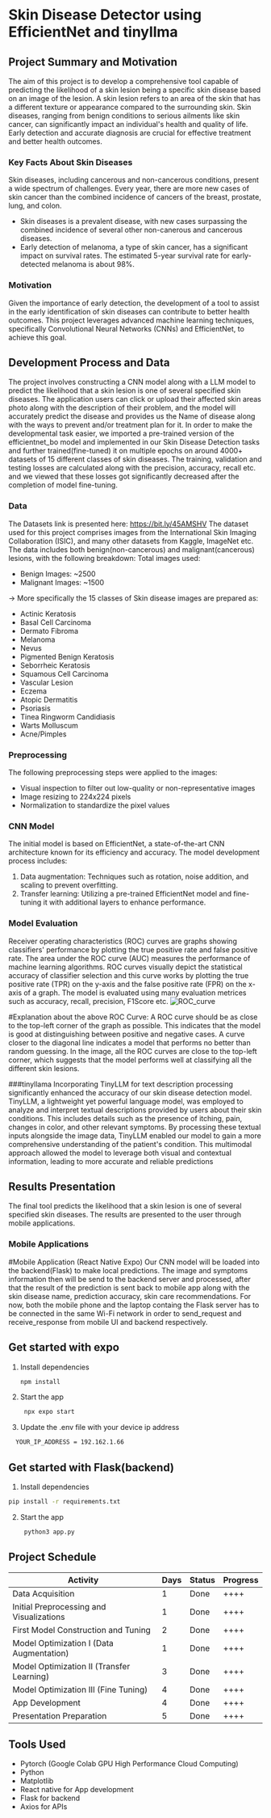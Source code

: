 # Skin Disease Detector using EfficientNet and tinyllma

## Project Summary and Motivation
The aim of this project is to develop a comprehensive tool capable of predicting the likelihood of a skin lesion being a specific skin disease based on an image of the lesion. A skin lesion refers to an area of the skin that has a different texture or appearance compared to the surrounding skin. Skin diseases, ranging from benign conditions to serious ailments like skin cancer, can significantly impact an individual's health and quality of life. Early detection and accurate diagnosis are crucial for effective treatment and better health outcomes.
### Key Facts About Skin Diseases
Skin diseases, including cancerous and non-cancerous conditions, present a wide spectrum of challenges.
Every year, there are more new cases of skin cancer than the combined incidence of cancers of the breast, prostate, lung, and colon.
- Skin diseases is a prevalent disease, with new cases surpassing the combined incidence of several other non-canerous and cancerous diseases.
- Early detection of melanoma, a type of skin cancer, has a significant impact on survival rates. The estimated 5-year survival rate for early-detected melanoma is about 98%.

### Motivation

Given the importance of early detection, the development of a tool to assist in the early identification of skin diseases can contribute to better health outcomes.
This project leverages advanced machine learning techniques, specifically Convolutional Neural Networks (CNNs) and EfficientNet, to achieve this goal.

## Development Process and Data

The project involves constructing a CNN model along with a LLM model to predict the likelihood that a skin lesion is one of several specified skin diseases.
The application users can click or upload their affected skin areas photo along with the description of their problem, and the model will accurately predict the disease and provides
us the Name of disease along with the ways to prevent and/or treatment plan for it.
In order to make the developmental task easier, we imported a pre-trained version of the efficientnet_bo model and implemented in our Skin Disease Detection tasks and further trained(fine-tuned) it on multiple epochs on around 4000+ datasets of 15 different classes of skin diseases.
The training, validation and testing losses are calculated along with the precision, accuracy, recall etc. and we viewed that these losses got significantly decreased after the completion of model
fine-tuning.

### Data
The Datasets link is presented here: 
  https://bit.ly/45AMSHV
The dataset used for this project comprises images from the International Skin Imaging Collaboration (ISIC), and many other datasets from Kaggle, ImageNet etc.
The data includes both benign(non-cancerous) and malignant(cancerous) lesions, with the following breakdown:
Total images used:
- Benign Images: ~2500
- Malignant Images: ~1500
  
-> More specifically the 15 classes of Skin disease images are prepared as:  
- Actinic Keratosis  
- Basal Cell Carcinoma  
- Dermato Fibroma  
- Melanoma  
- Nevus  
- Pigmented Benign Keratosis  
- Seborrheic Keratosis  
- Squamous Cell Carcinoma  
- Vascular Lesion  
- Eczema  
- Atopic Dermatitis  
- Psoriasis  
- Tinea Ringworm Candidiasis  
- Warts Molluscum  
- Acne/Pimples  


### Preprocessing

The following preprocessing steps were applied to the images:

- Visual inspection to filter out low-quality or non-representative images
- Image resizing to 224x224 pixels
- Normalization to standardize the pixel values

### CNN Model

The initial model is based on EfficientNet, a state-of-the-art CNN architecture known for its efficiency and accuracy. The model development process includes:

1. Data augmentation: Techniques such as rotation, noise addition, and scaling to prevent overfitting.
2. Transfer learning: Utilizing a pre-trained EfficientNet model and fine-tuning it with additional layers to enhance performance.

### Model Evaluation
Receiver operating characteristics (ROC) curves are graphs showing classifiers' performance by plotting the true positive rate and false positive rate. The area under the ROC curve (AUC) measures the performance of machine learning algorithms. ROC curves visually depict the statistical accuracy of classifier selection and this curve works by plotting the true positive rate (TPR) on the y-axis and the false positive rate (FPR) on the x-axis of a graph.
The model is evaluated using many evaluation metrices such as accuracy, recall, precision, F1Score etc. 
![ROC_curve](https://github.com/karkidivya/Viveka-Hackathon/assets/83759652/418fa691-310b-4b39-9b6a-108c82938666)

#Explanation about the above ROC Curve: 
A ROC curve should be as close to the top-left corner of the graph as possible. This indicates that the model is good at distinguishing between positive and negative cases. A curve closer to the diagonal line indicates a model that performs no better than random guessing.
In the image, all the ROC curves are close to the top-left corner, which suggests that the model performs well at classifying all the different skin lesions. 

###tinyllama
Incorporating TinyLLM for text description processing significantly enhanced the accuracy of our skin disease detection model. TinyLLM, a lightweight yet powerful language model, was employed to analyze and interpret textual descriptions provided by users about their skin conditions. This includes details such as the presence of itching, pain, changes in color, and other relevant symptoms. By processing these textual inputs alongside the image data, TinyLLM enabled our model to gain a more comprehensive understanding of the patient's condition. This multimodal approach allowed the model to leverage both visual and contextual information, leading to more accurate and reliable predictions

## Results Presentation

The final tool predicts the likelihood that a skin lesion is one of several specified skin diseases. The results are presented to the user through mobile applications.

### Mobile Applications
  #Mobile Application (React Native Expo)
Our CNN model will be loaded into the backend(Flask) to make local predictions. The image and symptoms information then will be send to the backend server and processed, after that the result of the prediction is sent back to mobile app along with the skin disease name, prediction accuracy, skin care recommendations.
For now, both the mobile phone and the laptop containg the Flask server has to be connected in the same Wi-Fi network in order to send_request and receive_response from mobile UI and backend respectively.

## Get started with expo
1. Install dependencies
   ```bash
   npm install
   ```
2. Start the app
   ```bash
    npx expo start
   ```
3. Update the .env file with your device ip address
  ```bash
    YOUR_IP_ADDRESS = 192.162.1.66 
   ```
## Get started with Flask(backend)
   1. Install dependencies
   ```bash
   pip install -r requirements.txt
   ```
2. Start the app
   ```bash
    python3 app.py
   ```

## Project Schedule

| Activity                           | Days | Status | Progress |
|------------------------------------|------|--------|----------|
| Data Acquisition                   | 1    | Done   | ++++     |
| Initial Preprocessing and Visualizations | 1 | Done | ++++ |
| First Model Construction and Tuning | 2 | Done | ++++ |
| Model Optimization I (Data Augmentation) | 1 | Done | ++++ |
| Model Optimization II (Transfer Learning) | 3| Done | ++++ |
| Model Optimization III (Fine Tuning) | 4| Done | ++++ |
| App Development            | 4   | Done| ++++     |
| Presentation Preparation           | 5   | Done   | ++++     |

## Tools Used

- Pytorch (Google Colab GPU High Performance Cloud Computing)
- Python
- Matplotlib
- React native for App development
- Flask for backend
- Axios for APIs




